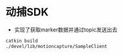 # 动捕SDK  
* 实现了获取marker数据并通过topic发送出去  
```bash
catkin build 
./devel/lib/motioncapture/SampleClient 
```